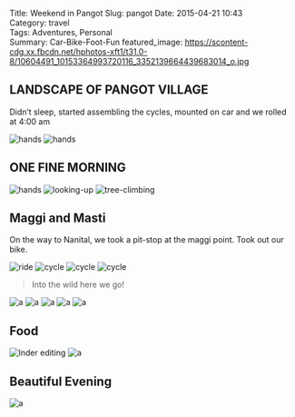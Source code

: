 Title: Weekend in Pangot
Slug: pangot
Date: 2015-04-21 10:43  
Category: travel  
Tags: Adventures, Personal  
Summary: Car-Bike-Foot-Fun
featured_image: https://scontent-cdg.xx.fbcdn.net/hphotos-xft1/t31.0-8/10604491_10153364993720116_3352139664439683014_o.jpg

## LANDSCAPE OF PANGOT VILLAGE

Didn’t sleep, started assembling the cycles, mounted on car and we rolled at 4:00 am

<div class="gallery">

![hands](https://scontent-cdg.xx.fbcdn.net/hphotos-xpa1/t31.0-8/11077013_10153236525796057_361240711555960077_o.jpg)
![hands](https://fbcdn-sphotos-c-a.akamaihd.net/hphotos-ak-xpf1/t31.0-8/10985318_10153236527496057_531354141061947347_o.jpg)

</div>

## ONE FINE MORNING



<div class='gallery'>

![hands](https://fbcdn-sphotos-h-a.akamaihd.net/hphotos-ak-xpf1/t31.0-8/11082243_10153237053111057_7531018147804861614_o.jpg)
![looking-up](https://fbcdn-sphotos-d-a.akamaihd.net/hphotos-ak-xpf1/t31.0-8/10003833_10153237056131057_3315857256563675036_o.jpg)
![tree-climbing](https://scontent-cdg.xx.fbcdn.net/hphotos-xap1/t31.0-8/1898626_10153237054736057_3076698678487014910_o.jpg)

</div>

## Maggi and Masti

On the way to Nanital, we took a pit-stop at the maggi point. Took out our bike.

<div class="gallery">

![ride](https://fbcdn-sphotos-f-a.akamaihd.net/hphotos-ak-xap1/t31.0-8/11084092_10153236532041057_4162695951363010799_o.jpg)
![cycle](https://fbcdn-sphotos-e-a.akamaihd.net/hphotos-ak-xpa1/t31.0-8/11080526_10153240046576057_7011580567108847076_o.jpg)
![cycle](https://scontent-cdg.xx.fbcdn.net/hphotos-xpt1/t31.0-8/1506336_10153240044851057_1909752647070510433_o.jpg)
![cycle](https://fbcdn-sphotos-c-a.akamaihd.net/hphotos-ak-xpa1/t31.0-8/10835302_10153240050821057_2633989578394702585_o.jpg)
    
</div>

> Into the wild here we go!


<div class='gallery'>

![a](https://fbcdn-sphotos-e-a.akamaihd.net/hphotos-ak-xap1/t31.0-8/11082203_10153236487741057_795430320043702402_o.jpg)
![a](https://scontent-cdg.xx.fbcdn.net/hphotos-xta1/t31.0-8/11128809_10153236487426057_7836914293856395512_o.jpg)
![a](https://fbcdn-sphotos-d-a.akamaihd.net/hphotos-ak-xap1/t31.0-8/11047907_10153236514966057_5213332828267979975_o.jpg)
![a](https://fbcdn-sphotos-f-a.akamaihd.net/hphotos-ak-xaf1/t31.0-8/11092604_10153236514136057_1401062459466295880_o.jpg)
![a](https://scontent-cdg.xx.fbcdn.net/hphotos-xtp1/t31.0-8/11130375_10153240052881057_8992308798350553938_o.jpg)

</div>


## Food

<div class='gallery 2'>

![Inder editing](https://fbcdn-sphotos-b-a.akamaihd.net/hphotos-ak-xfp1/t31.0-8/11083707_10153364993925116_7067251896657542001_o.jpg)
![a](https://scontent-cdg.xx.fbcdn.net/hphotos-xfp1/t31.0-8/1540378_10153364994290116_2012633996165776793_o.jpg)

</div>

## Beautiful Evening

<div class="full">

![a](https://fbcdn-sphotos-a-a.akamaihd.net/hphotos-ak-xfp1/t31.0-8/11053335_10153236515741057_8869035928657423064_o.jpg)

</div>
